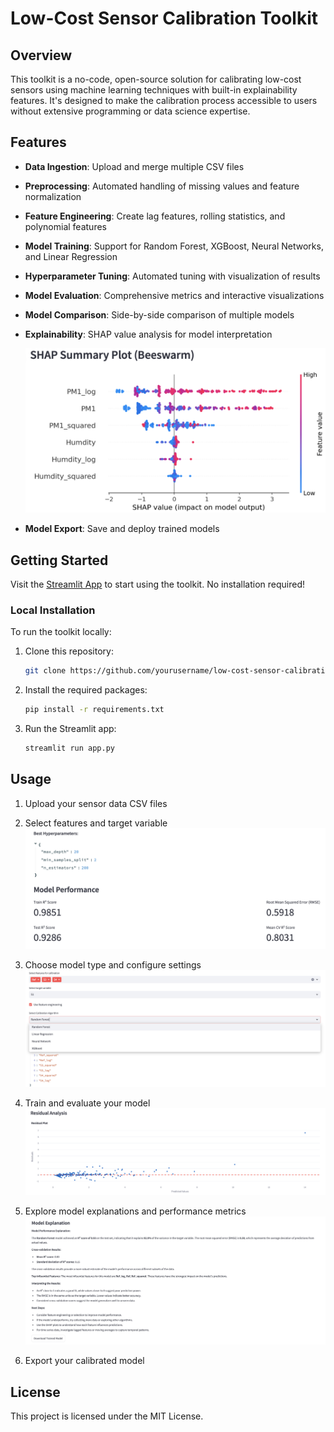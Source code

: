 # Low-Cost Sensor Calibration Toolkit

## Overview
This toolkit is a no-code, open-source solution for calibrating low-cost sensors using machine learning techniques with built-in explainability features. It's designed to make the calibration process accessible to users without extensive programming or data science expertise.

## Features
- **Data Ingestion**: Upload and merge multiple CSV files
- **Preprocessing**: Automated handling of missing values and feature normalization
- **Feature Engineering**: Create lag features, rolling statistics, and polynomial features
- **Model Training**: Support for Random Forest, XGBoost, Neural Networks, and Linear Regression
- **Hyperparameter Tuning**: Automated tuning with visualization of results
- **Model Evaluation**: Comprehensive metrics and interactive visualizations
- **Model Comparison**: Side-by-side comparison of multiple models
- **Explainability**: SHAP value analysis for model interpretation

  ![SHAP Summary Plot](./Images/a.png)

- **Model Export**: Save and deploy trained models

## Getting Started
Visit the [Streamlit App](https://calibrationxai.streamlit.app) to start using the toolkit. No installation required!

### Local Installation
To run the toolkit locally:

1. Clone this repository:
    ```bash
    git clone https://github.com/yourusername/low-cost-sensor-calibration.git
    ```

2. Install the required packages:
    ```bash
    pip install -r requirements.txt
    ```

3. Run the Streamlit app:
    ```bash
    streamlit run app.py
    ```

## Usage
1. Upload your sensor data CSV files
   
2. Select features and target variable
   ![Feature Selection](./Images/d.png)

3. Choose model type and configure settings
   ![Model Configuration](./Images/e.png)

4. Train and evaluate your model
   ![Model Performance](./Images/c.png)

5. Explore model explanations and performance metrics
   ![Model Explanation](./Images/b.png)

6. Export your calibrated model

## License
This project is licensed under the MIT License.
